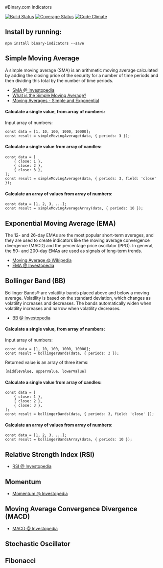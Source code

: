 #Binary.com Indicators

[![Build Status](https://travis-ci.org/borisyankov/binary-indicators.svg?branch=master)](https://travis-ci.org/borisyankov/binary-indicators)
[![Coverage Status](https://coveralls.io/repos/github/borisyankov/binary-indicators/badge.svg?branch=master)](https://coveralls.io/github/borisyankov/binary-indicators?branch=master)
[![Code Climate](https://codeclimate.com/github/borisyankov/binary-indicators/badges/gpa.svg)](https://codeclimate.com/github/borisyankov/binary-indicators)

## Install by running:

```
npm install binary-indicators --save
```

## Simple Moving Average

A simple moving average (SMA) is an arithmetic moving average calculated by adding the closing price of the security for a number of time periods and then dividing this total by the number of time periods.

* [SMA @ Investopedia](http://www.investopedia.com/terms/s/sma.asp)
* [What is the Simple Moving Average?](http://tradingsim.com/blog/simple-moving-average/)
* [Moving Averages - Simple and Exponential](http://stockcharts.com/school/doku.php?id=chart_school:technical_indicators:moving_averages)

#### Calculate a single value, from array of numbers:

Input array of numbers:
```
const data = [1, 10, 100, 1000, 10000];
const result = simpleMovingAverage(data, { periods: 3 });
```

#### Calculate a single value from array of candles:
```
const data = [
    { close: 1 },
    { close: 2 },
    { close: 3 },
];
const result = simpleMovingAverage(data, { periods: 3, field: 'close' });
```

#### Calculate an array of values from array of numbers:

```
const data = [1, 2, 3, ...];
const result = simpleMovingAverageArray(data, { periods: 10 });
```

## Exponential Moving Average (EMA)

The 12- and 26-day EMAs are the most popular short-term averages, and they are used to create indicators like the moving average convergence divergence (MACD) and the percentage price oscillator (PPO). In general, the 50- and 200-day EMAs are used as signals of long-term trends.

* [Moving Average @ Wikipedia](https://en.wikipedia.org/wiki/Moving_average)
* [EMA @ Investopedia](http://www.investopedia.com/terms/e/ema.asp)

## Bollinger Band (BB)

Bollinger Bands® are volatility bands placed above and below a moving average. Volatility is based on the standard deviation, which changes as volatility increases and decreases. The bands automatically widen when volatility increases and narrow when volatility decreases.

* [BB @ Investopedia](http://www.investopedia.com/terms/b/bollingerbands.asp)

#### Calculate a single value, from array of numbers:

Input array of numbers:
```
const data = [1, 10, 100, 1000, 10000];
const result = bollingerBands(data, { periods: 3 });
```

Returned value is an array of three items:

```
[middleValue, upperValue, lowerValue]
```

#### Calculate a single value from array of candles:
```
const data = [
    { close: 1 },
    { close: 2 },
    { close: 3 },
];
const result = bollingerBands(data, { periods: 3, field: 'close' });
```

#### Calculate an array of values from array of numbers:

```
const data = [1, 2, 3, ...];
const result = bollingerBandsArray(data, { periods: 10 });
```

## Relative Strength Index (RSI)

* [RSI @ Investopedia](http://www.investopedia.com/terms/r/rsi.asp)

## Momentum

* [Momentum @ Investopedia](http://www.investopedia.com/terms/m/momentum.asp)

## Moving Average Convergence Divergence (MACD)

* [MACD @ Investopedia](http://www.investopedia.com/terms/m/macd.asp)

## Stochastic Oscillator

## Fibonacci 
